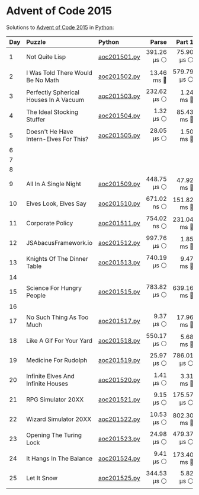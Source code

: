 # Advent of Code 2015

Solutions to [Advent of Code 2015](https://adventofcode.com/2015/) in [Python](https://www.python.org/):

| Day  | Puzzle                                 | Python                                                                 |       Parse |      Part 1 |      Part 2 |       Total |
| :--- | :------------------------------------- | :--------------------------------------------------------------------- | ----------: | ----------: | ----------: | ----------: |
| 1    | Not Quite Lisp                         | [aoc201501.py](01_not_quite_lisp/aoc201501.py)                         | 391.26 μs ⚪️ |  75.90 μs ⚪️ | 302.45 μs ⚪️ | 769.60 μs ⚪️ |
| 2    | I Was Told There Would Be No Math      | [aoc201502.py](02_i_was_told_there_would_be_no_math/aoc201502.py)      |  13.46 ms 🔵 | 579.79 μs ⚪️ | 424.58 μs ⚪️ |  14.46 ms 🔵 |
| 3    | Perfectly Spherical Houses In A Vacuum | [aoc201503.py](03_perfectly_spherical_houses_in_a_vacuum/aoc201503.py) | 232.62 μs ⚪️ |   1.24 ms 🔵 |   1.42 ms 🔵 |   2.89 ms 🔵 |
| 4    | The Ideal Stocking Stuffer             | [aoc201504.py](04_the_ideal_stocking_stuffer/aoc201504.py)             |   1.32 μs ⚪️ |  85.43 ms 🔵 |    2.69 s 🔴 |    2.78 s 🔴 |
| 5    | Doesn't He Have Intern-Elves For This? | [aoc201505.py](05_doesnt_he_have_intern-elves_for_this/aoc201505.py)   |  28.05 μs ⚪️ |   1.50 ms 🔵 |   2.59 ms 🔵 |   4.12 ms 🔵 |
| 6    |                                        |                                                                        |             |             |             |             |
| 7    |                                        |                                                                        |             |             |             |             |
| 8    |                                        |                                                                        |             |             |             |             |
| 9    | All In A Single Night                  | [aoc201509.py](09_all_in_a_single_night/aoc201509.py)                  | 448.75 μs ⚪️ |  47.92 ms 🔵 |  47.25 ms 🔵 |  95.62 ms 🔵 |
| 10   | Elves Look, Elves Say                  | [aoc201510.py](10_elves_look_elves_say/aoc201510.py)                   | 671.02 ns ⚪️ | 151.82 ms 🔵 |    2.25 s 🔴 |    2.40 s 🔴 |
| 11   | Corporate Policy                       | [aoc201511.py](11_corporate_policy/aoc201511.py)                       | 754.02 ns ⚪️ | 231.04 ms 🔵 | 602.25 ms 🔵 | 833.29 ms 🔵 |
| 12   | JSAbacusFramework.io                   | [aoc201512.py](12_jsabacusframework_io/aoc201512.py)                   | 997.76 μs ⚪️ |   1.85 ms 🔵 |   1.03 ms 🔵 |   3.88 ms 🔵 |
| 13   | Knights Of The Dinner Table            | [aoc201513.py](13_knights_of_the_dinner_table/aoc201513.py)            | 740.19 μs ⚪️ |   9.47 ms 🔵 |  53.55 ms 🔵 |  63.76 ms 🔵 |
| 14   |                                        |                                                                        |             |             |             |             |
| 15   | Science For Hungry People              | [aoc201515.py](15_science_for_hungry_people/aoc201515.py)              | 783.82 μs ⚪️ | 639.16 ms 🔵 | 193.06 ms 🔵 | 833.00 ms 🔵 |
| 16   |                                        |                                                                        |             |             |             |             |
| 17   | No Such Thing As Too Much              | [aoc201517.py](17_no_such_thing_as_too_much/aoc201517.py)              |   9.37 μs ⚪️ |  17.96 ms 🔵 |  17.81 ms 🔵 |  35.77 ms 🔵 |
| 18   | Like A Gif For Your Yard               | [aoc201518.py](18_like_a_gif_for_your_yard/aoc201518.py)               | 550.17 μs ⚪️ |   5.68 ms 🔵 |   6.24 ms 🔵 |  12.47 ms 🔵 |
| 19   | Medicine For Rudolph                   | [aoc201519.py](19_medicine_for_rudolph/aoc201519.py)                   |  25.97 μs ⚪️ | 786.01 μs ⚪️ |  37.77 ms 🔵 |  38.58 ms 🔵 |
| 20   | Infinite Elves And Infinite Houses     | [aoc201520.py](20_infinite_elves_and_infinite_houses/aoc201520.py)     |   1.41 μs ⚪️ |   3.31 ms 🔵 |    2.55 s 🔴 |    2.55 s 🔴 |
| 21   | RPG Simulator 20XX                     | [aoc201521.py](21_rpg_simulator_20xx/aoc201521.py)                     |   9.15 μs ⚪️ | 175.57 μs ⚪️ | 335.43 μs ⚪️ | 520.15 μs ⚪️ |
| 22   | Wizard Simulator 20XX                  | [aoc201522.py](22_wizard_simulator_20xx/aoc201522.py)                  |  10.53 μs ⚪️ | 802.30 ms 🔵 |    2.21 s 🔴 |    3.01 s 🔴 |
| 23   | Opening The Turing Lock                | [aoc201523.py](23_opening_the_turing_lock/aoc201523.py)                |  24.98 μs ⚪️ | 479.37 μs ⚪️ | 616.68 μs ⚪️ |   1.12 ms 🔵 |
| 24   | It Hangs In The Balance                | [aoc201524.py](24_it_hangs_in_the_balance/aoc201524.py)                |   9.41 μs ⚪️ | 173.40 ms 🔵 |   7.47 ms 🔵 | 180.89 ms 🔵 |
| 25   | Let It Snow                            | [aoc201525.py](25_let_it_snow/aoc201525.py)                            | 344.53 μs ⚪️ |   5.82 μs ⚪️ | 248.00 ns ⚪️ | 350.59 μs ⚪️ |
